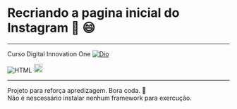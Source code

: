 # Recriando a pagina inicial do Instagram  :rocket: :smile:
___
Curso Digital Innovation One 
[![Dio](https://web.digitalinnovation.one/assets/img/icons/16x16.png)](https://digitalinnovation.one/sign-up?ref=WP4YOQ9SIQ)

![HTML](https://upload.wikimedia.org/wikipedia/commons/thumb/1/10/CSS3_and_HTML5_logos_and_wordmarks.svg/32px-CSS3_and_HTML5_logos_and_wordmarks.svg.png)
<img src="https://upload.wikimedia.org/wikipedia/commons/thumb/a/a7/React-icon.svg/512px-React-icon.svg.png" width="20px"/>
___



Projeto para reforça apredizagem. Bora coda. :rocket:  
Não é nescessário instalar nenhum framework para exercução.



